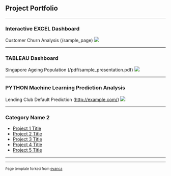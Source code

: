 ## Project Portfolio

---

### Interactive EXCEL Dashboard

Customer Churn Analysis (/sample_page)
<img src="images/dummy_thumbnail.jpg?raw=true"/>

---

### TABLEAU Dashboard

Singapore Ageing Population (/pdf/sample_presentation.pdf)
<img src="images/dummy_thumbnail.jpg?raw=true"/>

---

### PYTHON Machine Learning Prediction Analysis

Lending Club Default Prediction (http://example.com/)
<img src="images/dummy_thumbnail.jpg?raw=true"/>

---

### Category Name 2

- [Project 1 Title](http://example.com/)
- [Project 2 Title](http://example.com/)
- [Project 3 Title](http://example.com/)
- [Project 4 Title](http://example.com/)
- [Project 5 Title](http://example.com/)

---




---
<p style="font-size:11px">Page template forked from <a href="https://github.com/evanca/quick-portfolio">evanca</a></p>
<!-- Remove above link if you don't want to attibute -->
